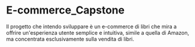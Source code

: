 # E-commerce_Capstone
Il progetto che intendo sviluppare è un e-commerce di libri che mira a offrire un'esperienza utente semplice e intuitiva, simile a quella di Amazon, ma concentrata esclusivamente sulla vendita di libri.
